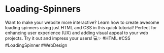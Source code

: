 # Loading-Spinners
Want to make your website more interactive? Learn how to create awesome loading spinners using just HTML and CSS in this quick tutorial! Perfect for enhancing user experience (UX) and adding visual appeal to your web projects. Try it out and impress your users! 💻✨ #HTML #CSS #LoadingSpinner #WebDesign
